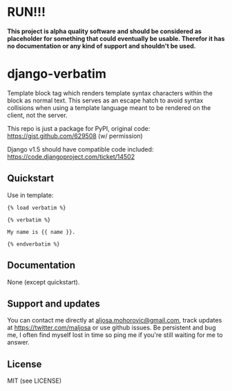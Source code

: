 RUN!!!
===

**This project is alpha quality software and should be considered as placeholder for something that could eventually be usable.
Therefor it has no documentation or any kind of support and shouldn't be used.**

django-verbatim
===
Template block tag which renders template syntax characters within the block as normal text. This serves as an escape hatch to avoid syntax collisions when using a template language meant to be rendered on the client, not the server.

This repo is just a package for PyPI, original code:
https://gist.github.com/629508 (w/ permission)

Django v1.5 should have compatible code included:
https://code.djangoproject.com/ticket/14502

Quickstart
---
Use in template:

    {% load verbatim %}

    {% verbatim %}

    My name is {{ name }}.

    {% endverbatim %}

Documentation
---
None (except quickstart).

Support and updates
---
You can contact me directly at aljosa.mohorovic@gmail.com, track updates at https://twitter.com/maljosa or use github issues.
Be persistent and bug me, I often find myself lost in time so ping me if you're still waiting for me to answer.

License
---
MIT (see LICENSE)
